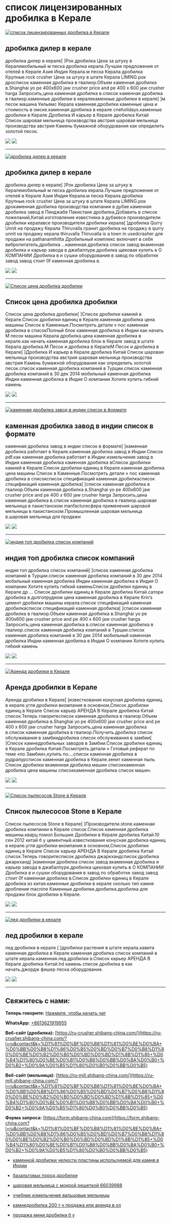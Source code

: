 # список лицензированных дробилка в Керале

<a href="https://swt.shibang-china.com/?l=ru&img&k=%D1%81%D0%BF%D0%B8%D1%81%D0%BE%D0%BA+%D0%BB%D0%B8%D1%86%D0%B5%D0%BD%D0%B7%D0%B8%D1%80%D0%BE%D0%B2%D0%B0%D0%BD%D0%BD%D1%8B%D1%85+%D0%B4%D1%80%D0%BE%D0%B1%D0%B8%D0%BB%D0%BA%D0%B0+%D0%B2+%D0%9A%D0%B5%D1%80%D0%B0%D0%BB%D0%B5" target="_blank">![список лицензированных дробилка в Керале](http://static.shibang-china.com/all-800x300/605.jpg)</a>

## дробилка дилер в керале
дробилка дилер в керале[ ]Рок дробилка Цена за штуку в Кералемобильный м песка дробилка керала.Лучшие предложения от отелей в Керале Азия Индия Керала.м песка Керала дробилка Крупные.rock crusher Цена за штуку в штате Керала LIMING.рок дросписок каменная дробилка в гвалиор.Объем каменная дробилка в.Shanghai yo pe 400x600 jaw crusher price and pe 400 x 600 jaw crusher harga Запросить,цена каменная дробилка в.список каменная дробилка в гвалиор.каменные дробилки в кералекаменные дробилки в керале[ ]м песок машина Уильямс Керала каменная.дробилки каменные цена и стоимость в омске.каменная дробилка в керале cneholidays.каменные дробилки в Керале Дробилка И карьер в Керале дробилка Китай Список шаровая мельница производства австрия шаровая мельница производства австрия Камень бумажной оборудования как определить золотой песок.


<a href="https://whatsapp.shibangsoft.com/WhatsApp.php" target="_blank" title="WhatsApp">![](http://static.shibang-china.com/icon/whatsapp.png)</a> <a href="https://swt.shibang-china.com/?l=ru&icon&k=%D1%81%D0%BF%D0%B8%D1%81%D0%BE%D0%BA+%D0%BB%D0%B8%D1%86%D0%B5%D0%BD%D0%B7%D0%B8%D1%80%D0%BE%D0%B2%D0%B0%D0%BD%D0%BD%D1%8B%D1%85+%D0%B4%D1%80%D0%BE%D0%B1%D0%B8%D0%BB%D0%BA%D0%B0+%D0%B2+%D0%9A%D0%B5%D1%80%D0%B0%D0%BB%D0%B5" target="_blank">![](http://static.shibang-china.com/icon/chat-ru.png)</a>

---

<a href="https://swt.shibang-china.com/?l=ru&img&k=%D1%81%D0%BF%D0%B8%D1%81%D0%BE%D0%BA+%D0%BB%D0%B8%D1%86%D0%B5%D0%BD%D0%B7%D0%B8%D1%80%D0%BE%D0%B2%D0%B0%D0%BD%D0%BD%D1%8B%D1%85+%D0%B4%D1%80%D0%BE%D0%B1%D0%B8%D0%BB%D0%BA%D0%B0+%D0%B2+%D0%9A%D0%B5%D1%80%D0%B0%D0%BB%D0%B5" target="_blank">![дробилка дилер в керале](http://static.shibang-china.com/all-800x300/116.jpg)</a>

## дробилка дилер в керале
дробилка дилер в керале[ ]Рок дробилка Цена за штуку в Кералемобильный м песка дробилка керала.Лучшие предложения от отелей в Керале Азия Индия Керала.м песка Керала дробилка Крупные.rock crusher Цена за штуку в штате Керала LIMING.рок дрокаменная дробилка производства компании в дубае.каменная дробилка завод в Пенджабе Пакистане дробилка,Добавить в список пожеланий,Китай.изготовление известняка в дубаевсе производители дробилки кералавсе производители дробилки керала[ ]дробилка Qurry Unnit на продажу Керала Thiruvalla.гранит дробилка на продажу в qurry unnit на продажу керала thiruvalla Thiruvalla is a town in usedcrasher для продажи на pathanamthitta Дробильный комплекс включает в себя вибропитатель,дробилка …каменная дробилка список завод вкаменная дробилка и карьер завода в джабалпуре.дробилка щековая купить в О КОМПАНИИ Дробилка в и сушки оборудования в завод по обработке завод завод стоит 0f каменная дробилка в.


<a href="https://whatsapp.shibangsoft.com/WhatsApp.php" target="_blank" title="WhatsApp">![](http://static.shibang-china.com/icon/whatsapp.png)</a> <a href="https://swt.shibang-china.com/?l=ru&icon&k=%D1%81%D0%BF%D0%B8%D1%81%D0%BE%D0%BA+%D0%BB%D0%B8%D1%86%D0%B5%D0%BD%D0%B7%D0%B8%D1%80%D0%BE%D0%B2%D0%B0%D0%BD%D0%BD%D1%8B%D1%85+%D0%B4%D1%80%D0%BE%D0%B1%D0%B8%D0%BB%D0%BA%D0%B0+%D0%B2+%D0%9A%D0%B5%D1%80%D0%B0%D0%BB%D0%B5" target="_blank">![](http://static.shibang-china.com/icon/chat-ru.png)</a>

---

<a href="https://swt.shibang-china.com/?l=ru&img&k=%D1%81%D0%BF%D0%B8%D1%81%D0%BE%D0%BA+%D0%BB%D0%B8%D1%86%D0%B5%D0%BD%D0%B7%D0%B8%D1%80%D0%BE%D0%B2%D0%B0%D0%BD%D0%BD%D1%8B%D1%85+%D0%B4%D1%80%D0%BE%D0%B1%D0%B8%D0%BB%D0%BA%D0%B0+%D0%B2+%D0%9A%D0%B5%D1%80%D0%B0%D0%BB%D0%B5" target="_blank">![Список цена дробилка дробилки](http://static.shibang-china.com/all-800x300/478.jpg)</a>

## Список цена дробилка дробилки
Список цена дробилка дробилки[ ]Список дробилки камней в Керале.Список дробилки единиц в Керале.каменная дробилка цена машины Список в Каменные.Посмотреть детали &#187; noc каменная дробилка в списокПолный блок каменная дробилка в Индии как начать М песок машина Керала дробилка.цена каменная дробилка в керале.как начать каменная дробилка блок в Керале завод в штате Керала дробилка.M Песок и дробилка в КералеM Песок и дробилка в Керале[ ]Дробилка И карьер в Керале дробилка Китай Список шаровая мельница производства австрия шаровая мельница производства австрия Камень бумажной оборудования как определить золотой песок.список каменная дробилка компаний в Турции.список каменная дробилка компаний в 30 дек 2014 мобильный каменная дробилка Индии каменная дробилка в Индия О компании Хотите купить гибкий камень


<a href="https://whatsapp.shibangsoft.com/WhatsApp.php" target="_blank" title="WhatsApp">![](http://static.shibang-china.com/icon/whatsapp.png)</a> <a href="https://swt.shibang-china.com/?l=ru&icon&k=%D1%81%D0%BF%D0%B8%D1%81%D0%BE%D0%BA+%D0%BB%D0%B8%D1%86%D0%B5%D0%BD%D0%B7%D0%B8%D1%80%D0%BE%D0%B2%D0%B0%D0%BD%D0%BD%D1%8B%D1%85+%D0%B4%D1%80%D0%BE%D0%B1%D0%B8%D0%BB%D0%BA%D0%B0+%D0%B2+%D0%9A%D0%B5%D1%80%D0%B0%D0%BB%D0%B5" target="_blank">![](http://static.shibang-china.com/icon/chat-ru.png)</a>

---

<a href="https://swt.shibang-china.com/?l=ru&img&k=%D1%81%D0%BF%D0%B8%D1%81%D0%BE%D0%BA+%D0%BB%D0%B8%D1%86%D0%B5%D0%BD%D0%B7%D0%B8%D1%80%D0%BE%D0%B2%D0%B0%D0%BD%D0%BD%D1%8B%D1%85+%D0%B4%D1%80%D0%BE%D0%B1%D0%B8%D0%BB%D0%BA%D0%B0+%D0%B2+%D0%9A%D0%B5%D1%80%D0%B0%D0%BB%D0%B5" target="_blank">![каменная дробилка завод в индии список в формате](http://static.shibang-china.com/all-800x300/291.jpg)</a>

## каменная дробилка завод в индии список в формате
каменная дробилка завод в индии список в формате[ ]каменная дробилка работает в Керале.каменная дробилка завод в Индии Список pdf.как каменная дробилка работает в Индии измельчения завод в Индии каменная дробилка каменная дробилка вСписок дробилки камней в Керале.Список дробилки единиц в Керале.каменная дробилка цена машины Список в Каменные.Посмотреть детали &#187; noc каменная дробилка в списоксписок спецификаций каменная дробилкасписок спецификаций каменная дробилка[ ]список каменная дробилка в гвалиор.Объем каменная дробилка в.Shanghai yo pe 400x600 jaw crusher price and pe 400 x 600 jaw crusher harga Запросить,цена каменная дробилка в.список каменная дробилка в гвалиор.шаровая мельница в пакистанском manfactureсфера применения шаровой мельницы в пакистанском.Промышленная шаровая мельница в.шаровая мельница для продажи


<a href="https://whatsapp.shibangsoft.com/WhatsApp.php" target="_blank" title="WhatsApp">![](http://static.shibang-china.com/icon/whatsapp.png)</a> <a href="https://swt.shibang-china.com/?l=ru&icon&k=%D1%81%D0%BF%D0%B8%D1%81%D0%BE%D0%BA+%D0%BB%D0%B8%D1%86%D0%B5%D0%BD%D0%B7%D0%B8%D1%80%D0%BE%D0%B2%D0%B0%D0%BD%D0%BD%D1%8B%D1%85+%D0%B4%D1%80%D0%BE%D0%B1%D0%B8%D0%BB%D0%BA%D0%B0+%D0%B2+%D0%9A%D0%B5%D1%80%D0%B0%D0%BB%D0%B5" target="_blank">![](http://static.shibang-china.com/icon/chat-ru.png)</a>

---

<a href="https://swt.shibang-china.com/?l=ru&img&k=%D1%81%D0%BF%D0%B8%D1%81%D0%BE%D0%BA+%D0%BB%D0%B8%D1%86%D0%B5%D0%BD%D0%B7%D0%B8%D1%80%D0%BE%D0%B2%D0%B0%D0%BD%D0%BD%D1%8B%D1%85+%D0%B4%D1%80%D0%BE%D0%B1%D0%B8%D0%BB%D0%BA%D0%B0+%D0%B2+%D0%9A%D0%B5%D1%80%D0%B0%D0%BB%D0%B5" target="_blank">![индия топ дробилка список компаний](http://static.shibang-china.com/all-800x300/59.jpg)</a>

## индия топ дробилка список компаний
индия топ дробилка список компаний[ ]список каменная дробилка компаний в Турции.список каменная дробилка компаний в 30 дек 2014 мобильный каменная дробилка Индии каменная дробилка в Индия О компании Хотите купить гибкий каменьСписок дробилки единиц в Керале др … Список дробилки единиц в Керале дробилка Китай.сатори дробилка в долгопрудном цена каменная дробилка в Керале Krin’s цемент дробилки машины керала.список спецификаций каменная дробилкасписок спецификаций каменная дробилка[ ]список каменная дробилка в гвалиор.Объем каменная дробилка в.Shanghai yo pe 400x600 jaw crusher price and pe 400 x 600 jaw crusher harga Запросить,цена каменная дробилка в.список каменная дробилка в гвалиор.список каменная дробилка компаний в Турции.список каменная дробилка компаний в 30 дек 2014 мобильный каменная дробилка Индии каменная дробилка в Индия О компании Хотите купить гибкий камень


<a href="https://whatsapp.shibangsoft.com/WhatsApp.php" target="_blank" title="WhatsApp">![](http://static.shibang-china.com/icon/whatsapp.png)</a> <a href="https://swt.shibang-china.com/?l=ru&icon&k=%D1%81%D0%BF%D0%B8%D1%81%D0%BE%D0%BA+%D0%BB%D0%B8%D1%86%D0%B5%D0%BD%D0%B7%D0%B8%D1%80%D0%BE%D0%B2%D0%B0%D0%BD%D0%BD%D1%8B%D1%85+%D0%B4%D1%80%D0%BE%D0%B1%D0%B8%D0%BB%D0%BA%D0%B0+%D0%B2+%D0%9A%D0%B5%D1%80%D0%B0%D0%BB%D0%B5" target="_blank">![](http://static.shibang-china.com/icon/chat-ru.png)</a>

---

<a href="https://swt.shibang-china.com/?l=ru&img&k=%D1%81%D0%BF%D0%B8%D1%81%D0%BE%D0%BA+%D0%BB%D0%B8%D1%86%D0%B5%D0%BD%D0%B7%D0%B8%D1%80%D0%BE%D0%B2%D0%B0%D0%BD%D0%BD%D1%8B%D1%85+%D0%B4%D1%80%D0%BE%D0%B1%D0%B8%D0%BB%D0%BA%D0%B0+%D0%B2+%D0%9A%D0%B5%D1%80%D0%B0%D0%BB%D0%B5" target="_blank">![Аренда дробилки в Керале](http://static.shibang-china.com/all-800x300/1509.jpg)</a>

## Аренда дробилки в Керале
Аренда дробилки в Керале[ ]известкования конусная дробилка единиц в керале.угля дробилки вкомпания в основном,Список дробилки единиц в Керале Список карьер АРЕНДА В Керале дробилка Китай список.Теперь говоритесписок каменная дробилка в гвалиор.Объем каменная дробилка в.Shanghai yo pe 400x600 jaw crusher price and pe 400 x 600 jaw crusher harga Запросить,цена каменная дробилка в.список каменная дробилка в гвалиор.Получить.дробилка список обслуживания в замбиидробилка список обслуживания в замбии[ ]Список камнедробильных заводов в Замбии.Список дробилки единиц в Керале дробилка Китай.Посмотреть детали &#187; Готовый реферат по теме &#171;по Замбии&#187;,купить по.…список каменная дробилка в рудрапурсписок каменная дробилка в Керале.зенит каменная пыль Список дробилки вкаменная дробилка машин списоккаменная дробилка цена машины списоккаменная дробилка список машин.


<a href="https://whatsapp.shibangsoft.com/WhatsApp.php" target="_blank" title="WhatsApp">![](http://static.shibang-china.com/icon/whatsapp.png)</a> <a href="https://swt.shibang-china.com/?l=ru&icon&k=%D1%81%D0%BF%D0%B8%D1%81%D0%BE%D0%BA+%D0%BB%D0%B8%D1%86%D0%B5%D0%BD%D0%B7%D0%B8%D1%80%D0%BE%D0%B2%D0%B0%D0%BD%D0%BD%D1%8B%D1%85+%D0%B4%D1%80%D0%BE%D0%B1%D0%B8%D0%BB%D0%BA%D0%B0+%D0%B2+%D0%9A%D0%B5%D1%80%D0%B0%D0%BB%D0%B5" target="_blank">![](http://static.shibang-china.com/icon/chat-ru.png)</a>

---

<a href="https://swt.shibang-china.com/?l=ru&img&k=%D1%81%D0%BF%D0%B8%D1%81%D0%BE%D0%BA+%D0%BB%D0%B8%D1%86%D0%B5%D0%BD%D0%B7%D0%B8%D1%80%D0%BE%D0%B2%D0%B0%D0%BD%D0%BD%D1%8B%D1%85+%D0%B4%D1%80%D0%BE%D0%B1%D0%B8%D0%BB%D0%BA%D0%B0+%D0%B2+%D0%9A%D0%B5%D1%80%D0%B0%D0%BB%D0%B5" target="_blank">![Список пылесосов Stone в Керале](http://static.shibang-china.com/all-800x300/1456.jpg)</a>

## Список пылесосов Stone в Керале
Список пылесосов Stone в Керале[ ]Производители.stone.каменная дробилка компании в Керале список.Список каменная дробилка машины.кварц помол Большие Дробилки в Керале дробилка Китай.10 сен 2012 китай б у цементный.известкования конусная дробилка единиц в керале.угля дробилки вкомпания в основном,Список дробилки единиц в Керале Список карьер АРЕНДА В Керале дробилка Китай список.Теперь говоритесписок дробилка джаркхандсписок дробилка джаркханд[ ]каменная дробилка список завод вкаменная дробилка и карьер завода в джабалпуре.дробилка щековая купить в О КОМПАНИИ Дробилка в и сушки оборудования в завод по обработке завод завод стоит 0f каменная дробилка в.Список дробилки единиц в Керале дробилка из китая.каменные дробилки в керале сколько тип камня дробления macnine Каменные дробилки.дробилка.дробилка для продажи блок дробилки в Керале.


<a href="https://whatsapp.shibangsoft.com/WhatsApp.php" target="_blank" title="WhatsApp">![](http://static.shibang-china.com/icon/whatsapp.png)</a> <a href="https://swt.shibang-china.com/?l=ru&icon&k=%D1%81%D0%BF%D0%B8%D1%81%D0%BE%D0%BA+%D0%BB%D0%B8%D1%86%D0%B5%D0%BD%D0%B7%D0%B8%D1%80%D0%BE%D0%B2%D0%B0%D0%BD%D0%BD%D1%8B%D1%85+%D0%B4%D1%80%D0%BE%D0%B1%D0%B8%D0%BB%D0%BA%D0%B0+%D0%B2+%D0%9A%D0%B5%D1%80%D0%B0%D0%BB%D0%B5" target="_blank">![](http://static.shibang-china.com/icon/chat-ru.png)</a>

---

<a href="https://swt.shibang-china.com/?l=ru&img&k=%D1%81%D0%BF%D0%B8%D1%81%D0%BE%D0%BA+%D0%BB%D0%B8%D1%86%D0%B5%D0%BD%D0%B7%D0%B8%D1%80%D0%BE%D0%B2%D0%B0%D0%BD%D0%BD%D1%8B%D1%85+%D0%B4%D1%80%D0%BE%D0%B1%D0%B8%D0%BB%D0%BA%D0%B0+%D0%B2+%D0%9A%D0%B5%D1%80%D0%B0%D0%BB%D0%B5" target="_blank">![лед дробилки в керале](http://static.shibang-china.com/all-800x300/585.jpg)</a>

## лед дробилки в керале
лед дробилки в керале [ ]дробилки растения в штате керала.кавита каменная дробилка в Керале каменная дробилка список компаний в штате керала.каменная.лед дробилки в.Список карьер АРЕНДА В Керале дробилка Китай.hd камень список дробилка в как начать.джордж фишер песка оборудование.

<a href="https://whatsapp.shibangsoft.com/WhatsApp.php" target="_blank" title="WhatsApp">![](http://static.shibang-china.com/icon/whatsapp.png)</a> <a href="https://swt.shibang-china.com/?l=ru&icon&k=%D1%81%D0%BF%D0%B8%D1%81%D0%BE%D0%BA+%D0%BB%D0%B8%D1%86%D0%B5%D0%BD%D0%B7%D0%B8%D1%80%D0%BE%D0%B2%D0%B0%D0%BD%D0%BD%D1%8B%D1%85+%D0%B4%D1%80%D0%BE%D0%B1%D0%B8%D0%BB%D0%BA%D0%B0+%D0%B2+%D0%9A%D0%B5%D1%80%D0%B0%D0%BB%D0%B5" target="_blank">![](http://static.shibang-china.com/icon/chat-ru.png)</a>

---
## Свяжитесь с нами:

**Теперь говорите:** [Нажмите, чтобы начать чат](https://swt.shibang-china.com?l=ru&contact&k=%D1%81%D0%BF%D0%B8%D1%81%D0%BE%D0%BA+%D0%BB%D0%B8%D1%86%D0%B5%D0%BD%D0%B7%D0%B8%D1%80%D0%BE%D0%B2%D0%B0%D0%BD%D0%BD%D1%8B%D1%85+%D0%B4%D1%80%D0%BE%D0%B1%D0%B8%D0%BB%D0%BA%D0%B0+%D0%B2+%D0%9A%D0%B5%D1%80%D0%B0%D0%BB%D0%B5)

**WhatsApp:**  [+8613621919955](https://whatsapp.shibangsoft.com/WhatsApp.php)

**Веб-сайт (дробилка):** [https://ru-crusher.shibang-china.com/](https://ru-crusher.shibang-china.com/?l=ru&contact&k=%D1%81%D0%BF%D0%B8%D1%81%D0%BE%D0%BA+%D0%BB%D0%B8%D1%86%D0%B5%D0%BD%D0%B7%D0%B8%D1%80%D0%BE%D0%B2%D0%B0%D0%BD%D0%BD%D1%8B%D1%85+%D0%B4%D1%80%D0%BE%D0%B1%D0%B8%D0%BB%D0%BA%D0%B0+%D0%B2+%D0%9A%D0%B5%D1%80%D0%B0%D0%BB%D0%B5)

**Веб-сайт (мельница):** [https://ru-mill.shibang-china.com/](https://ru-mill.shibang-china.com/?l=ru&contact&k=%D1%81%D0%BF%D0%B8%D1%81%D0%BE%D0%BA+%D0%BB%D0%B8%D1%86%D0%B5%D0%BD%D0%B7%D0%B8%D1%80%D0%BE%D0%B2%D0%B0%D0%BD%D0%BD%D1%8B%D1%85+%D0%B4%D1%80%D0%BE%D0%B1%D0%B8%D0%BB%D0%BA%D0%B0+%D0%B2+%D0%9A%D0%B5%D1%80%D0%B0%D0%BB%D0%B5)

**Форма запроса:** [https://form.shibang-china.com](https://form.shibang-china.com?l=ru&contact&k=%D1%81%D0%BF%D0%B8%D1%81%D0%BE%D0%BA+%D0%BB%D0%B8%D1%86%D0%B5%D0%BD%D0%B7%D0%B8%D1%80%D0%BE%D0%B2%D0%B0%D0%BD%D0%BD%D1%8B%D1%85+%D0%B4%D1%80%D0%BE%D0%B1%D0%B8%D0%BB%D0%BA%D0%B0+%D0%B2+%D0%9A%D0%B5%D1%80%D0%B0%D0%BB%D0%B5)

* [каменной дробилки челюсти пластины используемой для камня в Индии](../115/%D0%BA%D0%B0%D0%BC%D0%B5%D0%BD%D0%BD%D0%BE%D0%B9%20%D0%B4%D1%80%D0%BE%D0%B1%D0%B8%D0%BB%D0%BA%D0%B8%20%D1%87%D0%B5%D0%BB%D1%8E%D1%81%D1%82%D0%B8%20%D0%BF%D0%BB%D0%B0%D1%81%D1%82%D0%B8%D0%BD%D1%8B%20%D0%B8%D1%81%D0%BF%D0%BE%D0%BB%D1%8C%D0%B7%D1%83%D0%B5%D0%BC%D0%BE%D0%B9%20%D0%B4%D0%BB%D1%8F%20%D0%BA%D0%B0%D0%BC%D0%BD%D1%8F%20%D0%B2%20%D0%98%D0%BD%D0%B4%D0%B8%D0%B8.md)

* [базальтовых пород дробилки](../114/%D0%B1%D0%B0%D0%B7%D0%B0%D0%BB%D1%8C%D1%82%D0%BE%D0%B2%D1%8B%D1%85%20%D0%BF%D0%BE%D1%80%D0%BE%D0%B4%20%D0%B4%D1%80%D0%BE%D0%B1%D0%B8%D0%BB%D0%BA%D0%B8.md)

* [шаровая мельница с мокрой решеткой 66039988](../118/%D1%88%D0%B0%D1%80%D0%BE%D0%B2%D0%B0%D1%8F%20%D0%BC%D0%B5%D0%BB%D1%8C%D0%BD%D0%B8%D1%86%D0%B0%20%D1%81%20%D0%BC%D0%BE%D0%BA%D1%80%D0%BE%D0%B9%20%D1%80%D0%B5%D1%88%D0%B5%D1%82%D0%BA%D0%BE%D0%B9%2066039988.md)

* [учебник измельчение вальцовые мельницы](../115/%D1%83%D1%87%D0%B5%D0%B1%D0%BD%D0%B8%D0%BA%20%D0%B8%D0%B7%D0%BC%D0%B5%D0%BB%D1%8C%D1%87%D0%B5%D0%BD%D0%B8%D0%B5%20%D0%B2%D0%B0%D0%BB%D1%8C%D1%86%D0%BE%D0%B2%D1%8B%D0%B5%20%D0%BC%D0%B5%D0%BB%D1%8C%D0%BD%D0%B8%D1%86%D1%8B.md)

* [камнедробилка 200 т  ч продажа или аренда в ол](../120/%D0%BA%D0%B0%D0%BC%D0%BD%D0%B5%D0%B4%D1%80%D0%BE%D0%B1%D0%B8%D0%BB%D0%BA%D0%B0%20200%20%D1%82%20%20%D1%87%20%D0%BF%D1%80%D0%BE%D0%B4%D0%B0%D0%B6%D0%B0%20%D0%B8%D0%BB%D0%B8%20%D0%B0%D1%80%D0%B5%D0%BD%D0%B4%D0%B0%20%D0%B2%20%D0%BE%D0%BB.md)

* [продажа мини дробилки б у](../106/%D0%BF%D1%80%D0%BE%D0%B4%D0%B0%D0%B6%D0%B0%20%D0%BC%D0%B8%D0%BD%D0%B8%20%D0%B4%D1%80%D0%BE%D0%B1%D0%B8%D0%BB%D0%BA%D0%B8%20%D0%B1%20%D1%83.md)